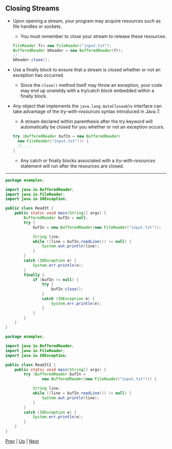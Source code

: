 ## Closing Streams

* Upon opening a stream, your program may acquire resources such as file handles or sockets.

  * You must remember to close your stream to release these resources.

  ```java
  FileReader fr= new FileReader("input.txt"); 
  BufferedReader bReader = new BufferedReader(fr); 
  // ...
  bReader.close();
  ```

* Use a finally block to ensure that a stream is closed whether or not an exception has occurred.

  * Since the `close()` method itself may throw an exception, your code may end up unwieldy with a try/catch block embedded within a finally block.

* Any object that implements the `java.lang.AutoCloseable` interface can take advantage of the _try-with-resources_ syntax introduced in Java 7.

  * A stream declared within parenthesis after the try keyword will automatically be closed for you whether or not an exception occurs.

  ```java
  try (BufferedReader bufIn = new BufferedReader( 
    new FileReader("input.txt"))) { 
    // ...
  }
  ```

  * Any catch or finally blocks associated with a _try-with-resources_ statement will run after the resources are closed.

<hr>

```java
package examples;

import java.io.BufferedReader;
import java.io.FileReader;
import java.io.IOException;

public class ReadIt {
    public static void main(String[] args) {
        BufferedReader bufIn = null;
        try {
            bufIn = new BufferedReader(new FileReader("input.txt"));

            String line;
            while ((line = bufIn.readLine()) != null) {
                System.out.println(line);
            }
        }
        catch (IOException e) {
            System.err.println(e);
        }
        finally {
            if (bufIn != null) {
                try {
                    bufIn.close();
                }
                catch (IOException e) {
                    System.err.println(e);
                }
            }
        }
    }
}
```

```java
package examples;

import java.io.BufferedReader;
import java.io.FileReader;
import java.io.IOException;

public class ReadIt2 {
    public static void main(String[] args) {
        try (BufferedReader bufIn = 
                new BufferedReader(new FileReader("input.txt"))) {

            String line;
            while ((line = bufIn.readLine()) != null) {
                System.out.println(line);
            }
        }
        catch (IOException e) {
            System.err.println(e);
        }
    }
}
```

[Prev](ReadingandWritingObjects.md) | [Up](../README.md) | [Next](Labs.md)

